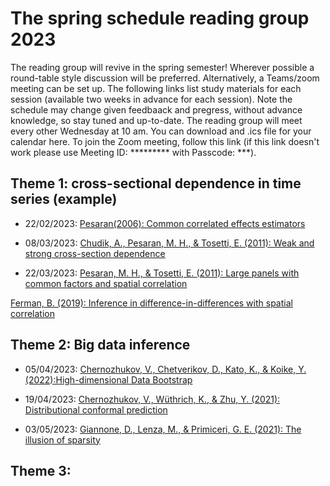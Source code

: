 # The spring schedule reading group 2023
The reading group will revive in the spring semester! Wherever possible a round-table style discussion will be preferred. Alternatively, a Teams/zoom meeting can be set up. The following links list study materials for each session (available two weeks in advance for each session). Note the schedule may change given feedbaack and pregress, without advance knowledge, so stay tuned and up-to-date. The reading group will meet every other Wednesday at 10 am. You can download and .ics file for your calendar here. To join the Zoom meeting, follow this link (if this link doesn't work please use Meeting ID: ********* with Passcode: ***).

## Theme 1: cross-sectional dependence in time series (example)
* 22/02/2023: [Pesaran(2006): Common correlated effects estimators](https://onlinelibrary.wiley.com/doi/pdf/10.1111/j.1468-0262.2006.00692.x?casa_token=ygDsrj3UgOwAAAAA:FqTGoJUnndNuvd5GsGV8uSA7nnwm00QXuClABrKwrqYTP89zFLqQO5AJ8KsA5MnR1AqRPkoWQj69)

* 08/03/2023: [Chudik, A., Pesaran, M. H., & Tosetti, E. (2011): Weak and strong cross-section dependence](https://academic.oup.com/ectj/article/14/1/C45/5060343)

* 22/03/2023: [Pesaran, M. H., & Tosetti, E. (2011): Large panels with common factors and spatial correlation](https://www.sciencedirect.com/science/article/abs/pii/S0304407610002459)

[Ferman, B. (2019): Inference in difference-in-differences with spatial correlation](https://onlinelibrary.wiley.com/doi/abs/10.1002/jae.2955)

## Theme 2: Big data inference
* 05/04/2023: [Chernozhukov, V., Chetverikov, D., Kato, K., & Koike, Y. (2022):High-dimensional Data Bootstrap](https://arxiv.org/pdf/2205.09691.pdf)

* 19/04/2023: [Chernozhukov, V., Wüthrich, K., & Zhu, Y. (2021): Distributional conformal prediction](https://www.pnas.org/doi/pdf/10.1073/pnas.2107794118)

* 03/05/2023: [Giannone, D., Lenza, M., & Primiceri, G. E. (2021): The illusion of sparsity](https://onlinelibrary.wiley.com/doi/epdf/10.3982/ECTA17842) 

## Theme 3: 

